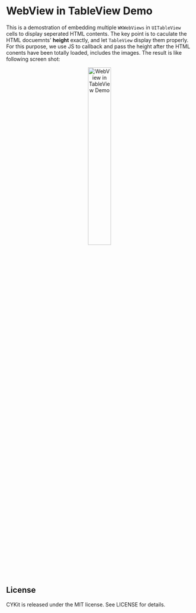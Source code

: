 # WebView in TableView Demo
This is a demostration of embedding multiple `WKWebViews` in `UITableView` cells to display seperated HTML contents. The key point is to caculate the HTML docuemnts' **height** exactly, and let `TableView` display them properly.
For this purpose, we use JS to callback and pass the height after the HTML conents have been totally loaded, includes the images. The result is like following screen shot:  

<p align="center" >
<img src="https://raw.githubusercontent.com/chenyun122/CYKit/master/WebViewInTableViewDemo/Screenshot_2018-06-26.png" alt="WebView in TableView Demo" title="WebView in TableView Demo" width="35%">
</p>


## License
CYKit is released under the MIT license. See LICENSE for details.
